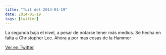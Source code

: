 ```yaml
---
title: "Tuit del 2014-01-19"
date: 2014-01-19
tags: [twitter]
---
```


La segunda baja el nivel, a pesar de notarse tener más medios. Se hecha en falta a Christopher Lee. Ahora a por mas cosas de la Hammer



[Ver en Twitter](https://twitter.com/i/web/status/425002892131848192)
